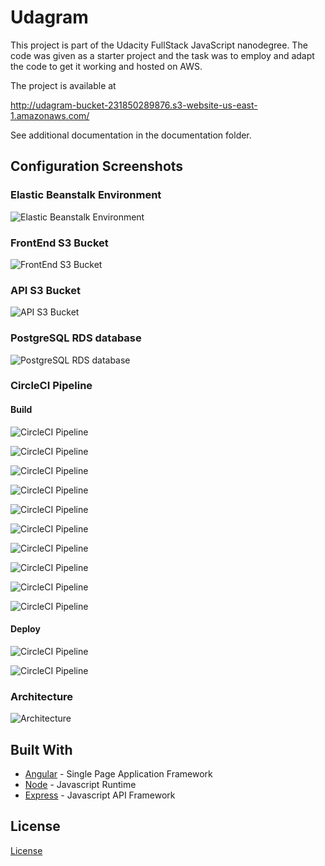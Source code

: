 # Udagram

This project is part of the Udacity FullStack JavaScript nanodegree. The code was given as a starter project and the task was to employ and adapt the code to get it working and hosted on AWS.

The project is available at

http://udagram-bucket-231850289876.s3-website-us-east-1.amazonaws.com/

See additional documentation in the documentation folder.

## Configuration Screenshots

### Elastic Beanstalk Environment

![Elastic Beanstalk Environment](./Screenshots/EBS.png)

### FrontEnd S3 Bucket

![FrontEnd S3 Bucket](./Screenshots/s3.png)

### API S3 Bucket

![API S3 Bucket](./Screenshots/Elasstic_s3.png)

### PostgreSQL RDS database

![PostgreSQL RDS database](./Screenshots/RDS.png)

### CircleCI Pipeline
#### Build

![CircleCI Pipeline](./Screenshots/circleci_all_pass.png)

![CircleCI Pipeline](./Screenshots/circleci_1_pass.png)

![CircleCI Pipeline](./Screenshots/circleci_2_pass.png)

![CircleCI Pipeline](./Screenshots/circleci_3_pass.png)

![CircleCI Pipeline](./Screenshots/circleci_4_pass.png)

![CircleCI Pipeline](./Screenshots/circleci_5_pass.png)

![CircleCI Pipeline](./Screenshots/circleci_6_pass.png)

![CircleCI Pipeline](./Screenshots/circleci_7_pass.png)

![CircleCI Pipeline](./Screenshots/circleci_8_pass.png)

![CircleCI Pipeline](./Screenshots/circleci_9_pass.png)

#### Deploy
![CircleCI Pipeline](./Screenshots/circleci_all_deploy_pass.png)

![CircleCI Pipeline](./Screenshots/circleci_8_deploy_pass.png)

### Architecture

![Architecture](./Screenshots/Architecture.png)

## Built With

- [Angular](https://angular.io/) - Single Page Application Framework
- [Node](https://nodejs.org) - Javascript Runtime
- [Express](https://expressjs.com/) - Javascript API Framework

## License

[License](LICENSE.txt)
